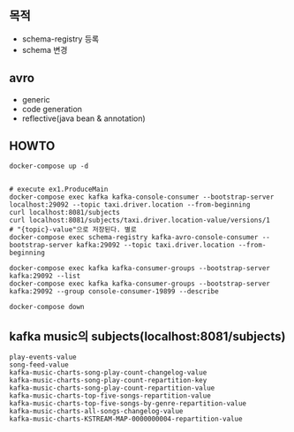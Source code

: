 ## 목적
- schema-registry 등록
- schema 변경

## avro
- generic
- code generation
- reflective(java bean & annotation)

## HOWTO

    docker-compose up -d


    # execute ex1.ProduceMain
    docker-compose exec kafka kafka-console-consumer --bootstrap-server localhost:29092 --topic taxi.driver.location --from-beginning
    curl localhost:8081/subjects
    curl localhost:8081/subjects/taxi.driver.location-value/versions/1
    # "{topic}-value"으로 저장된다. 별로
    docker-compose exec schema-registry kafka-avro-console-consumer --bootstrap-server kafka:29092 --topic taxi.driver.location --from-beginning

    docker-compose exec kafka kafka-consumer-groups --bootstrap-server kafka:29092 --list
    docker-compose exec kafka kafka-consumer-groups --bootstrap-server kafka:29092 --group console-consumer-19899 --describe

    docker-compose down






## kafka music의 subjects(localhost:8081/subjects)

    play-events-value
    song-feed-value
    kafka-music-charts-song-play-count-changelog-value
    kafka-music-charts-song-play-count-repartition-key
    kafka-music-charts-song-play-count-repartition-value
    kafka-music-charts-top-five-songs-repartition-value
    kafka-music-charts-top-five-songs-by-genre-repartition-value
    kafka-music-charts-all-songs-changelog-value
    kafka-music-charts-KSTREAM-MAP-0000000004-repartition-value
